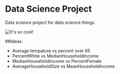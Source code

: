 # Data Science Project
Data science project for data science things.

![It's so cool!](http://i.imgur.com/aByrLIt.gif "Logo Title Text 1")

##Ideas:

- Average tempature vs percent over 65
- PercentWhite vs MedianHouseholdIncome
- MedianHouseholdIncome vs PercentFemale
- AverageHouseholdSize vs MeanHouseholdIncome
